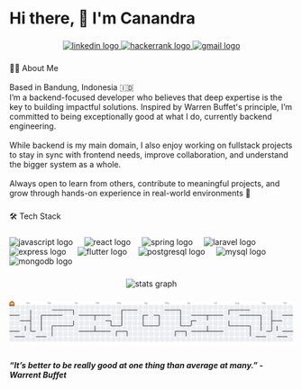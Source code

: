 <h1 align="left">Hi there, 👋 I'm Canandra</h1>

###

<div align="center">
  <a href="www.linkedin.com/in/canandra" target="_blank">
    <img src="https://img.shields.io/static/v1?message=LinkedIn&logo=linkedin&label=&color=0077B5&logoColor=white&labelColor=&style=for-the-badge" height="20" alt="linkedin logo"  />
  </a>
  <a href="https://www.hackerrank.com/profile/canandraekaa" target="_blank">
    <img src="https://img.shields.io/static/v1?message=HackerRank&logo=hackerrank&label=&color=2EC866&logoColor=white&labelColor=&style=for-the-badge" height="20" alt="hackerrank logo"  />
  </a>
  <a href="canandra.dev@gmail.com" target="_blank">
    <img src="https://img.shields.io/static/v1?message=Gmail&logo=gmail&label=&color=D14836&logoColor=white&labelColor=&style=for-the-badge" height="20" alt="gmail logo"  />
  </a>
</div>

###

<p align="left">👨‍💻 About Me<br><br>Based in Bandung, Indonesia 🇮🇩  <br>I’m a backend-focused developer who believes that deep expertise is the key to building impactful solutions. Inspired by Warren Buffet's principle, I’m committed to being exceptionally good at what I do, currently backend engineering.  <br><br>While backend is my main domain, I also enjoy working on fullstack projects to stay in sync with frontend needs, improve collaboration, and understand the bigger system as a whole.  <br><br>Always open to learn from others, contribute to meaningful projects, and grow through hands-on experience in real-world environments 🚀</p>

###

<p align="left">🛠️ Tech Stack</p>

###

<div align="left">
  <img src="https://cdn.jsdelivr.net/gh/devicons/devicon/icons/javascript/javascript-plain.svg" height="40" alt="javascript logo"  />
  <img width="12" />
  <img src="https://cdn.jsdelivr.net/gh/devicons/devicon/icons/react/react-original.svg" height="40" alt="react logo"  />
  <img width="12" />
  <img src="https://cdn.jsdelivr.net/gh/devicons/devicon/icons/spring/spring-original.svg" height="40" alt="spring logo"  />
  <img width="12" />
  <img src="https://cdn.jsdelivr.net/gh/devicons/devicon/icons/laravel/laravel-original.svg" height="40" alt="laravel logo"  />
  <img width="12" />
  <img src="https://cdn.jsdelivr.net/gh/devicons/devicon/icons/express/express-original-wordmark.svg" height="40" alt="express logo"  />
  <img width="12" />
  <img src="https://cdn.jsdelivr.net/gh/devicons/devicon/icons/flutter/flutter-original.svg" height="40" alt="flutter logo"  />
  <img width="12" />
  <img src="https://cdn.jsdelivr.net/gh/devicons/devicon/icons/postgresql/postgresql-original.svg" height="40" alt="postgresql logo"  />
  <img width="12" />
  <img src="https://cdn.jsdelivr.net/gh/devicons/devicon/icons/mysql/mysql-original.svg" height="40" alt="mysql logo"  />
  <img width="12" />
  <img src="https://cdn.jsdelivr.net/gh/devicons/devicon/icons/mongodb/mongodb-original.svg" height="40" alt="mongodb logo"  />
</div>

###

<div align="center">
  <img src="https://github-readme-stats.vercel.app/api?username=Quineeryn&hide_title=false&hide_rank=false&show_icons=true&include_all_commits=true&count_private=true&disable_animations=false&theme=github_dark&locale=en&hide_border=true&order=1" height="156" alt="stats graph"  />
</div>

###

<picture>
  <source media="(prefers-color-scheme: dark)" srcset="https://raw.githubusercontent.com/Quineeryn/Quineeryn/output/pacman-contribution-graph-dark.svg">
  <source media="(prefers-color-scheme: light)" srcset="https://raw.githubusercontent.com/Quineeryn/Quineeryn/output/pacman-contribution-graph.svg">
  <img alt="pacman contribution graph" src="https://raw.githubusercontent.com/Quineeryn/Quineeryn/output/pacman-contribution-graph.svg">
</picture>

###

<h5 align="left">“It’s better to be really good at one thing than average at many.” - Warrent Buffet</h5>

###
